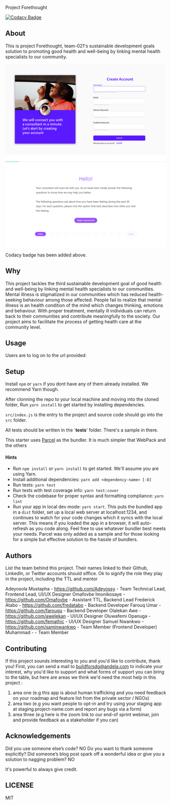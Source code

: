 Project Forethought

[![Codacy Badge](https://api.codacy.com/project/badge/Grade/df72a22636f1460b9a10c55f0898ab8c)](https://app.codacy.com/gh/BuildForSDG/Team-021-Forethought?utm_source=github.com&utm_medium=referral&utm_content=BuildForSDG/Team-021-Forethought&utm_campaign=Badge_Grade_Settings)

## About

This is project Forethought, team-021's sustainable development goals solution to promoting good health and well-being by linking mental health specialists to our community.

![App Mockups](/login.png)
![Intro App Mockup](/intro.png)

Codacy badge has been added above.

## Why

This project tackles the third sustainable development goal of good health and well-being by linking mental health specialists to our communities. Mental illness is stigmatized in our communities which has reduced health-seeking behaviour among those affected. People fail to realize that mental illness is an health condition of the mind which changes thinking, emotions and behaviour. With proper treatment, mentally ill individuals can return back to their communities and contribute meaningfully to the society. Our project aims to facilitate the process of getting health care at the community level.

## Usage
Users are to log on to the url provided:

## Setup

Install `npm` or `yarn` if you dont have any of them already installed. We recommend Yarn though.

After clonning the repo to your local machine and moving into the cloned folder, Run `yarn install` to get started by installing dependencies. 

`src/index.js` is the entry to the project and source code should go into the `src` folder.

All tests should be written in the `__tests__' folder. There's a sample in there.

This starter uses [Parcel](https://parceljs.org/getting_started.html) as the bundler. It is much simpler that WebPack and the others

#### Hints

- Run `npm install` or `yarn install` to get started. We'll assume you are using Yarn.
- Install additional dependencies: `yarn add <dependency-name> [-D]`
- Run tests: `yarn test`
- Run tests with test coverage info: `yarn test:cover`
- Check the codebase for proper syntax and formatting compliance: `yarn lint`
- Run your app in local dev mode: `yarn start`. This puts the bundled app in a `dist` folder, set up a local web server at localhost:1234, and continues to watch for your code changes which it syncs with the local server. This means if you loaded the app in a browser, it will auto-refresh as you code along. Feel free to use whatever bundler best meets your needs. Parcel was only added as a sample and for those looking for a simple but effective solution to the hassle of bundlers. 

## Authors

List the team behind this project. Their names linked to their Github, LinkedIn, or Twitter accounts should siffice. Ok to signify the role they play in the project, including the TTL and mentor

Adeyosola Mustapha - <https://github.com/Adeyossy> - Team Technical Lead, Frontend Lead, UI/UX Designer
Omafovbe Imonikosaye - <https://github.com/Omafovbe> - Assistant TTL, Backend Lead
Frederick Atabo - <https://github.com/fredatabo> - Backend Developer
Farouq Umar - <https://github.com/farouqu> - Backend Developer
Olalekan Awe - <https://github.com/awelekan> - UI/UX Designer
Oluwafemi Opanuga - <https://github.com/femathic> - UI/UX Designer
Samuel Nwankwo - <https://github.com/saminwankwo> - Team Member (Frontend Developer)
Muhammad -  - Team Member


## Contributing

If this project sounds interesting to you and you'd like to contribute, thank you!
First, you can send a mail to buildforsdg@andela.com to indicate your interest, why you'd like to support and what forms of support you can bring to the table, but here are areas we think we'd need the most help in this project :
1.  area one (e.g this app is about human trafficking and you need feedback on your roadmap and feature list from the private sector / NGOs)
2.  area two (e.g you want people to opt-in and try using your staging app at staging.project-name.com and report any bugs via a form)
3.  area three (e.g here is the zoom link to our end-of sprint webinar, join and provide feedback as a stakeholder if you can)

## Acknowledgements

Did you use someone else’s code? NO
Do you want to thank someone explicitly?
Did someone’s blog post spark off a wonderful idea or give you a solution to nagging problem? NO

It's powerful to always give credit.

## LICENSE

MIT

